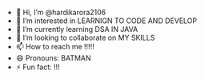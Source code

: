 - 👋 Hi, I’m @hardikarora2106
- 👀 I’m interested in LEARNIGN TO CODE AND DEVELOP
- 🌱 I’m currently learning DSA IN JAVA
- 💞️ I’m looking to collaborate on MY SKILLS
- 📫 How to reach me !!!!!
- 😄 Pronouns: BATMAN 
- ⚡ Fun fact: !!!

<!---
hardikarora2106/hardikarora2106 is a ✨ special ✨ repository because its `README.md` (this file) appears on your GitHub profile.
You can click the Preview link to take a look at your changes.
--->
